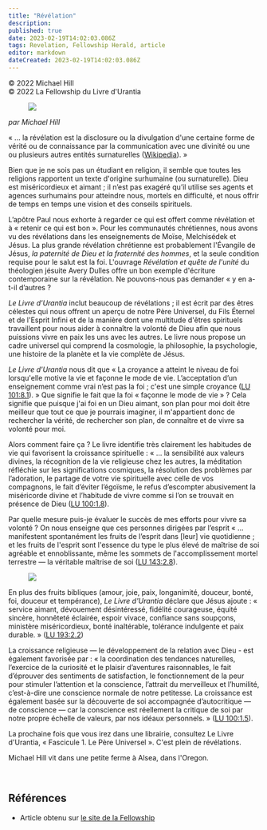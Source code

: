 ```yaml
---
title: "Révélation"
description: 
published: true
date: 2023-02-19T14:02:03.086Z
tags: Revelation, Fellowship Herald, article
editor: markdown
dateCreated: 2023-02-19T14:02:03.086Z
---
```


<p class="v-card v-sheet theme--light grey lighten-3 px-2">© 2022 Michael Hill<br>© 2022 La Fellowship du Livre d'Urantia</p>

<figure id="Figure_1" class="image urantiapedia image-style-align-left">
<img src="/image/article/Michael_Hill/07.jpg">
</figure>

_par Michael Hill_

« ... la révélation est la disclosure ou la divulgation d'une certaine forme de vérité ou de connaissance par la communication avec une divinité ou une ou plusieurs autres entités surnaturelles ([Wikipedia](https://en.wikipedia.org/wiki/Revelation)). »

Bien que je ne sois pas un étudiant en religion, il semble que toutes les religions rapportent un texte d'origine surhumaine (ou surnaturelle). Dieu est miséricordieux et aimant ; il n’est pas exagéré qu’il utilise ses agents et agences surhumains pour atteindre nous, mortels en difficulté, et nous offrir de temps en temps une vision et des conseils spirituels.

L’apôtre Paul nous exhorte à regarder ce qui est offert comme révélation et à « retenir ce qui est bon ». Pour les communautés chrétiennes, nous avons vu des révélations dans les enseignements de Moïse, Melchisédek et Jésus. La plus grande révélation chrétienne est probablement l'Évangile de Jésus, _la paternité de Dieu et la fraternité des hommes_, et la seule condition requise pour le salut est la foi. L'ouvrage _Révélation et quête de l'unité_ du théologien jésuite Avery Dulles offre un bon exemple d'écriture contemporaine sur la révélation. Ne pouvons-nous pas demander « y en a-t-il d’autres ?

_Le Livre d'Urantia_ inclut beaucoup de révélations ; il est écrit par des êtres célestes qui nous offrent un aperçu de notre Père Universel, du Fils Éternel et de l'Esprit Infini et de la manière dont une multitude d'êtres spirituels travaillent pour nous aider à connaître la volonté de Dieu afin que nous puissions vivre en paix les uns avec les autres. Le livre nous propose un cadre universel qui comprend la cosmologie, la philosophie, la psychologie, une histoire de la planète et la vie complète de Jésus.

_Le Livre d'Urantia_ nous dit que « La croyance a atteint le niveau de foi lorsqu'elle motive la vie et façonne le mode de vie. L’acceptation d’un enseignement comme vrai n’est pas la foi ; c'est une simple croyance (<a id="a26_217"></a>[LU 101:8.1](/fr/The_Urantia_Book/101#p8_1)). » Que signifie le fait que la foi « façonne le mode de vie » ? Cela signifie que puisque j'ai foi en un Dieu aimant, son plan pour moi doit être meilleur que tout ce que je pourrais imaginer, il m'appartient donc de rechercher la vérité, de rechercher son plan, de connaître et de vivre sa volonté pour moi.

Alors comment faire ça ? Le livre identifie très clairement les habitudes de vie qui favorisent la croissance spirituelle : « … la sensibilité aux valeurs divines, la récognition de la vie religieuse chez les autres, la méditation réfléchie sur les significations cosmiques, la résolution des problèmes par l’adoration, le partage de votre vie spirituelle avec celle de vos compagnons, le fait d’éviter l’égoïsme, le refus d’escompter abusivement la miséricorde divine et l’habitude de vivre comme si l’on se trouvait en présence de Dieu (<a id="a28_539"></a>[LU 100:1.8](/fr/The_Urantia_Book/100#p1_8)).

Par quelle mesure puis-je évaluer le succès de mes efforts pour vivre sa volonté ? On nous enseigne que ces personnes dirigées par l’esprit « … manifestent spontanément les fruits de l’esprit dans [leur] vie quotidienne ; et les fruits de l'esprit sont l'essence du type le plus élevé de maîtrise de soi agréable et ennoblissante, même les sommets de l'accomplissement mortel terrestre — la véritable maîtrise de soi (<a id="a30_418"></a>[LU 143:2.8](/fr/The_Urantia_Book/143#p2_8)).

<figure id="Figure_2" class="image urantiapedia image-style-align-right">
<img src="/image/article/Michael_Hill/09.jpg">
</figure>

En plus des fruits bibliques (amour, joie, paix, longanimité, douceur, bonté, foi, douceur et tempérance), _Le Livre d'Urantia_ déclare que Jésus ajoute : « service aimant, dévouement désintéressé, fidélité courageuse, équité sincère, honnêteté éclairée, espoir vivace, confiance sans soupçons, ministère miséricordieux, bonté inaltérable, tolérance indulgente et paix durable. » (<a id="a36_381"></a>[LU 193:2.2](/fr/The_Urantia_Book/193#p2_2))

La croissance religieuse — le développement de la relation avec Dieu - est également favorisée par : «  la coordination des tendances naturelles, l’exercice de la curiosité et le plaisir d’aventures raisonnables, le fait d’éprouver des sentiments de satisfaction, le fonctionnement de la peur pour stimuler l’attention et la conscience, l’attrait du merveilleux et l’humilité, c’est-à-dire une conscience normale de notre petitesse. La croissance est également basée sur la découverte de soi accompagnée d’autocritique — de conscience — car la conscience est réellement la critique de soi par notre propre échelle de valeurs, par nos idéaux personnels. » (<a id="a38_656"></a>[LU 100:1.5](/fr/The_Urantia_Book/100#p1_5)).

La prochaine fois que vous irez dans une librairie, consultez Le Livre d'Urantia, « Fascicule 1. Le Père Universel ». C'est plein de révélations.

Michael Hill vit dans une petite ferme à Alsea, dans l'Oregon.

<br style="clear:both;"/>

## Références

- Article obtenu sur [le site de la Fellowship](https://urantia-book.org/archive/newsletters/herald/)